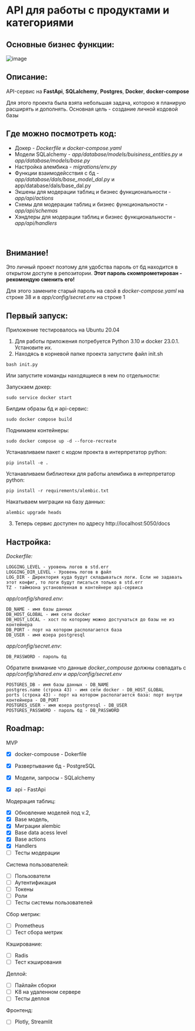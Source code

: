 # API для работы с продуктами и категориями

## Основные бизнес функции:

![image](https://github.com/RomanGodun/products_categories_project/assets/40138357/aae53384-c0b4-46c8-b567-97c6634a8c8e)

## Описание:

API-сервис на **FastApi**, **SQLalchemy**, **Postgres**, **Docker**, **docker-compose**

Для этого проекта была взята небольшая задача, которою я планирую расширять и дополнять. Основная цель - создание личной кодовой базы

## Где можно посмотреть код:

- Докер - _Dockerfile_ и _docker-compose.yaml_
- Модели SQLalchemy - _app/database/models/buisiness_entities.py_ и _app/database/models/base.py_
- Настройка алембика - _migrations/env.py_
- Функции взаимодейсствия с бд - _app/database/dals/base_model_dal.py_ и app/database/dals/base_dal.py
- Экшены для модерации таблиц и бизнес функциональности - _app/api/actions_
- Схемы для модерации таблиц и бизнес функциональности  - _app/api/schemas_
- Хэндлеры для модерации таблиц и бизнес функциональности - _app/api/handlers_
</br>

## Внимание! 
Это личный проект поэтому для удобства пароль от бд находится в открытом доступе в репозитории. **Этот пароль скомпрометирован - рекомендую сменить его!**

Для этого замените старый пароль на свой в _docker-compose.yaml_ на строке 38 и в _app/config/secret.env_ на строке 1

## Первый запуск:
Приложение тестировалось на Ubuntu 20.04

1. Для работы приложения потребуется Python 3.10 и docker 23.0.1. Установите их.
2. Находясь в корневой папке проекта запустите файл init.sh
```shell
bash init.py
```
Или запустите команды находящиеся в нем по отдельности:

Запускаем докер:
```shell
sudo service docker start
```
Билдим образы бд и api-сервис:
```shell
sudo docker compose build
```
Поднимаем контейнеры:
```shell
sudo docker compose up -d --force-recreate
```
Устанавливаем пакет с кодом проекта в интерпретатор python:
```shell
pip install -e .
```
Устанавливаем библиотеки для работы алембика в интерпретатор python:
```shell
pip install -r requirements/alembic.txt
```
Накатываем миграции на базу данных:
```shell
alembic upgrade heads
```
3. Теперь сервис доступен по адресу http://localhost:5050/docs

## Настройка:
_Dockerfile:_
```shell
LOGGING_LEVEL - уровень логов в std.err
LOGGING_DIR_LEVEL - Уровень логов в файл
LOG_DIR - Директория куда будут складываться логи. Если не задавать этот конфиг, то логи будут писаться только в std.err
TZ - таймзона установленная в контейнере api-сервиса
```
_app/config/shared.env_:
```shell
DB_NAME - имя базы данных
DB_HOST_GLOBAL - имя сети docker
DB_HOST_LOCAL - хост по которому можно достучаться до базы не из контейнера
DB_PORT - порт на котором располагается база
DB_USER - имя юзера postgresql
```
_app/config/secret.env_:
```shell
DB_PASSWORD - пароль бд
```
Обратите внимание что данные _docker_compouse_ должны совпадать с _app/config/shared.env_ и _app/config/secret.env_
</br>
```shell
POSTGRES_DB - имя базы данных - DB_NAME
postgres.name (строка 43) - имя сети docker - DB_HOST_GLOBAL
ports (строка 43) - порт на котором располагается база: порт внутри контейнера - DB_PORT
POSTGRES_USER - имя юзера postgresql - DB_USER
POSTGRES_PASSWORD - пароль бд - DB_PASSWORD
```

## Roadmap:

MVP
- [x] docker-compouse - Dokerfile 
- [x] Развертывание бд - PostgreSQL 
- [x] Модели, запросы -  SQLalchemy 
- [x] api - FastApi


Модерация таблиц:
- [x] Обновление моделей под v.2, 
- [x] Base модель, 
- [x] Миграции alembic
- [X] Base data acess level
- [X] Base actions
- [X] Handlers
- [ ] Тесты модерации

Система пользователей:
- [ ] Пользователи
- [ ] Аутентификация
- [ ] Токены
- [ ] Роли 
- [ ] Тесты системы пользователей

Сбор метрик:
- [ ] Prometheus
- [ ] Тест сбора метрик

Кэширование:
- [ ] Radis
- [ ] Тест кэширования

Деплой:
 - [ ] Пайлайн сборки
 - [ ] K8 на удаленном сервере
 - [ ] Тесты деплоя

Фронтенд:
 - [ ] Plotly, Streamlit
